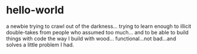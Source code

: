 # hello-world
a newbie trying to crawl out of the darkness...
trying to learn enough to illicit double-takes from people who assumed too much...
and to be able to build things with code the way I build with wood...
functional...not bad...and solves a little problem I had.
